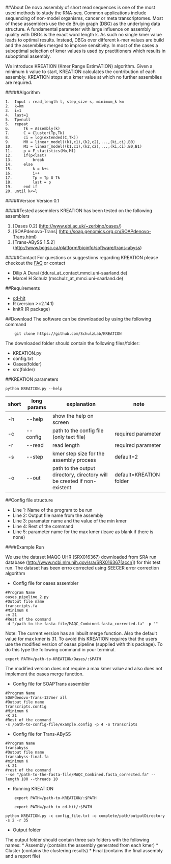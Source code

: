 ##About
De novo assembly of short read sequences is one of the most used methods to study the RNA-seq. Common applications include sequencing of non-model organisms, cancer or meta transcriptomes. Most of these assemblers use the de Bruijn graph (DBG) as the underlying data structure. A fundamental parameter with large influence on  assembly quality with DBGs is the exact word length k. As such no single kmer value leads to optimal results. Instead, DBGs over different k-mer values are build and the assemblies merged to improve sensitivity. In most of the cases a suboptimal selection of kmer values is used by practitioners which results in suboptimal assembly.

We introduce KREATION (Kmer Range EstimATION) algorithm. Given a minimum k value to start, KREATION calculates the contribution of each assembly. KREATION stops at a kmer value at which no further assemblies are required.

#####Algorithm
```
1.	Input : read_length l, step_size s, minimum_k km
2. 	k=km
3.	i=1
4.	last=1
5.	Tp=null
5.	repeat
6. 		Tk = Assembly(k)
7. 		C = Cluster(Tp,Tk)
8. 		ci = log(extended(C,Tk))
9. 		M0 = linear_model((k1,c1),(k2,c2),...,(ki,ci),B0)
10.		M1 = linear_model((k1,c1),(k2,c2),...,(ki,ci),B0,B1)
11.		p = F_statistics(Mo,M1)
12.		if(p<last)
13.			break
14.		else
15.			k = k+s
16.			i++
17.			Tp = Tp U Tk
18.			last = p
19.		end if
20.	until k<=l 
```

#####Version
Version 0.1

#####Tested assemblers
KREATION has been tested on the following assemblers

1. [Oases 0.2] (http://www.ebi.ac.uk/~zerbino/oases/)
2. [SOAPdenovo-Trans] (http://soap.genomics.org.cn/SOAPdenovo-Trans.html)
3. [Trans-ABySS 1.5.2] (http://www.bcgsc.ca/platform/bioinfo/software/trans-abyss)

#####Contact
For questions or suggestions regarding KREATION please checkout the [FAQ](https://github.com/SchulzLab/KREATION/blob/master/FAQ.md) or contact

* Dilip A Durai (ddurai_at_contact.mmci.uni-saarland.de)
* Marcel H Schulz (mschulz_at_mmci.uni-saarland.de)

##Requirements
* [cd-hit](http://weizhongli-lab.org/cd-hit/)
* R (version >=2.14.1)
* knitR (R package)

##Download
The software can be downloaded by using the following command
```
	git clone https://github.com/SchulzLab/KREATION
```

The downloaded folder should contain the following files/folder:
*	KREATION.py
*	config.txt
*	Oases(folder)
*	src(folder)

##KREATION parameters

`python KREATION.py --help`

short | long params | explanation | note
-----------|------------|--------|---------
-h | --help | show the help on screen |
-c | --config | path to the config file (only text file) | required parameter
-r | --read | read length | required parameter
-s | --step |  kmer step size for the assembly process | default=2
-o | --out  | path to the output directory, directory will be created if non-existent | default=KREATION folder 

##Config file structure
* Line 1: Name of the program to be run
* Line 2: Output file name from the assembly
* Line 3: paramater name and the value of the min kmer
* Line 4: Rest of the command 
* Line 5: parameter name for the max kmer (leave as blank if there is none)

####Example Run

We use the dataset MAQC UHR (SRX016367) downloaded from SRA run database (http://www.ncbi.nlm.nih.gov/sra/SRX016367[accn]) for this test run. The dataset has been errro corrected using SEECER error correction algorithm

* Config file for oases assembler
```
#Program Name
oases_pipeline_2.py
#Output file name
transcripts.fa
#Minimum K
-m 21
#Rest of the command
-d "/path-to-the-fasta-file/MAQC_Combined.fasta_corrected.fa" -p ""
```   
Note: The current version has an inbuilt merge function. Also the default value for max kmer is 31. To avoid this KREATION requires that the users use the modified version of oases pipeline (supplied with this package). To do this type the following command in your terminal.
```
export PATH=/path-to-KREATION/Oases/:$PATH
```
The modified version does not require a max kmer value and also does not implement the oases merge function. 

* Config file for SOAPTrans assembler

```
#Program Name
SOAPdenovo-Trans-127mer all
#Output file name
transcripts.contig
#Minimum K
-K 21
#Rest of the command
-s /path-to-config-file/example.config -p 4 -o transcripts
```

* Config file for Trans-ABySS
```
#Program Name
transabyss
#Output file name
transabyss-final.fa
#minimum K
-k 21
#rest of the command
--se "/path-to-the-fasta-file/MAQC_Combined.fasta_corrected.fa" --length 100 --threads 10
```

* Running KREATION
```
 	export PATH=/path-to-KREATION/:$PATH
```

```
	export PATH=/path to cd-hit/:$PATH
```

`python KREATION.py -c config_file.txt -o complete/path/outputDirectory -s 2 -r 35`

* Output folder

The output folder should contain three sub folders with the following names:
	* Assembly (contains the assembly generated from each kmer)
	* Cluster (contains the clustering results)
	* Final (contains the final assembly and a report file) 

